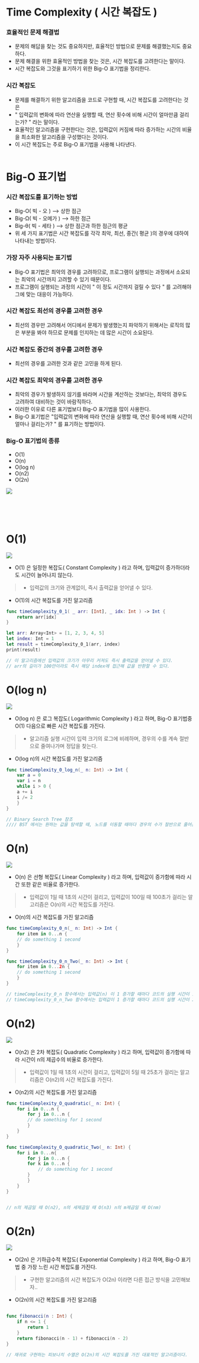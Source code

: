 # Time Complexity ( 시간 복잡도 )
### 효율적인 문제 해결법
- 문제의 해답을 찾는 것도 중요하지만, 효율적인 방법으로 문제를 해결했는지도 중요하다.<br>
- 문제 해결을 위한 효율적인 방법을 찾는 것은, 시간 복잡도를 고려한다는 말이다.
- 시간 복잡도와 그것을 표기하기 위한 Big-O 표기법을 정리한다.

### 시간 복잡도
- 문제를 해결하기 위한 알고리즘을 코드로 구현할 때, 시간 복잡도를 고려한다는 것은 <br>
- " 입력값의 변화에 따라 연산을 실행할 때, 연산 횟수에 비해 시간이 얼마만큼 걸리는가? " 라는 말이다. <br>
- 효율적인 알고리즘을 구현한다는 것은, 입력값이 커짐에 따라 증가하는 시간의 비율을 최소화한 알고리즘을 구성했다는 것이다.
- 이 시간 복잡도는 주로 Big-O 표기법을 사용해 나타낸다.
<br><br>
# Big-O 표기법
### 시간 복잡도를 표기하는 방법
- Big-O( 빅 - 오 )  --> 상한 점근
- Big-Ω( 빅 - 오메가 )  --> 하한 점근
- Big-θ( 빅 - 세타 )  --> 상한 점근과 하한 점근의 평균
- 위 세 가지 표기법은 시간 복잡도를 각각 최악, 최선, 중간( 평균 )의 경우에 대하여 나타내는 방법이다.

### 가장 자주 사용되는 표기법
- Big-O 표기법은 최악의 경우를 고려하므로, 프로그램이 실행되는 과정에서 소요되는 최악의 시간까지 고려할 수 있기 때문이다.
- 프로그램이 실행되는 과정의 시간이 " 이 정도 시간까지 걸릴 수 있다 " 를 고려해야 그에 맞는 대응이 가능하다.

### 시간 복잡도 최선의 경우를 고려한 경우
- 최선의 경우만 고려해서 어디에서 문제가 발생했는지 파악하기 위해서는 로직의 많은 부분을 봐야 하므로 문제를 인지하는 데 많은 시간이 소요된다.

### 시간 복잡도 중간의 경우를 고려한 경우
- 최선의 경우를 고려한 것과 같은 고민을 하게 된다.

### 시간 복잡도 최악의 경우를 고려한 경우
- 최악의 경우가 발생하지 않기를 바라며 시간을 계산하는 것보다는, 최악의 경우도 고려하여 대비하는 것이 바람직하다.
- 이러한 이유로 다른 표기법보다 Big-O 표기법을 많이 사용한다.
- Big-O 표기법은 "입력값의 변화에 따라 연산을 실행할 때, 연산 횟수에 비해 시간이 얼마나 걸리는가? " 를 표기하는 방법이다.

### Big-O 표기법의 종류
- O(1)
- O(n)
- O(log n)
- O(n2)
- O(2n)

![](https://github.com/Raccoon97/Algorithms/blob/main/%EC%8B%9C%EA%B0%84%EB%B3%B5%EC%9E%A1%EB%8F%84/Img/Big-O-Complexity-Chart.png)

<br><br><br>

# O(1)
![](https://github.com/Raccoon97/Algorithms/blob/main/%EC%8B%9C%EA%B0%84%EB%B3%B5%EC%9E%A1%EB%8F%84/Img/O1.png)
- O(1) 은 일정한 복잡도( Constant Complexity ) 라고 하며, 입력값이 증가하더라도 시간이 늘어나지 않는다.
>- 입력값의 크기와 관계없이, 즉시 출력값을 얻어낼 수 있다. 
- O(1)의 시간 복잡도를 가진 알고리즘
```swift
func timeComplexity_0_1( _ arr: [Int], _ idx: Int ) -> Int {
    return arr[idx]
}

let arr: Array<Int> = [1, 2, 3, 4, 5]
let index: Int = 1
let result = timeComplexity_0_1(arr, index)
print(result)

// 이 알고리즘에선 입력값의 크기가 아무리 커져도 즉시 출력값을 얻어낼 수 있다.
// arr의 길이가 100만이라도 즉시 해당 index에 접근해 값을 반환할 수 있다.
```



# O(log n)
![](https://github.com/Raccoon97/Algorithms/blob/main/%EC%8B%9C%EA%B0%84%EB%B3%B5%EC%9E%A1%EB%8F%84/Img/Olog-n.png)
- O(log n) 은 로그 복잡도( Logarithmic Complexity ) 라고 하며, Big-O 표기법중 O(1) 다음으로 빠른 시간 복잡도를 가진다.
>- 알고리즘 실행 시간이 입력 크기의 로그에 비례하며, 경우의 수를 계속 절반으로 줄여나가며 정답을 찾는다.
- O(log n)의 시간 복잡도를 가진 알고리즘
```swift
func timeComplexity_0_log_n(_ n: Int) -> Int {
    var a = 0
    var i = n
    while i > 0 {
	a += i
	i /= 2
    }
}

// Binary Search Tree 참조
//// BST 에서는 원하는 값을 탐색할 때, 노드를 이동할 때마다 경우의 수가 절반으로 줄어든다.
```



# O(n)
![](https://github.com/Raccoon97/Algorithms/blob/main/%EC%8B%9C%EA%B0%84%EB%B3%B5%EC%9E%A1%EB%8F%84/Img/On.png)
- O(n) 은 선형 복잡도( Linear Complexity ) 라고 하며, 입력값이 증가함에 따라 시간 또한 같은 비율로 증가한다.
>- 입력값이 1일 때 1초의 시간이 걸리고, 입력값이 100일 때 100초가 걸리는 알고리즘은 O(n)의 시간 복잡도를 가진다. 
- O(n)의 시간 복잡도를 가진 알고리즘
```swift
func timeComplexity_0_n(_ n: Int) -> Int {
    for item in 0...n {
	// do something 1 second
    }
}

func timeComplexity_0_n_Two(_ n: Int) -> Int {
    for item in 0...2n {
	// do something 1 second
    }
}

// timeComplexity_0_n 함수에서는 입력값(n) 이 1 증가할 때마다 코드의 실행 시간이 1초씩 증가한다.
// timeComplexity_0_n_Two 함수에서는 입력값이 1 증가할 때마다 코드의 실행 시간이 2초씩 증가한다.
```


# O(n2)
![](https://github.com/Raccoon97/Algorithms/blob/main/%EC%8B%9C%EA%B0%84%EB%B3%B5%EC%9E%A1%EB%8F%84/Img/On2.png)
- O(n2) 은 2차 복잡도( Quadratic Complexity ) 라고 하며, 입력값이 증가함에 따라 시간이 n의 제곱수의 비율로 증가한다.
>- 입력값이 1일 때 1초의 시간이 걸리고, 입력값이 5일 때 25초가 걸리는 알고리즘은 O(n2)의 시간 복잡도를 가진다. 
- O(n2)의 시간 복잡도를 가진 알고리즘
```swift
func timeComplexity_O_quadratic(_ n: Int) {
    for i in 0...n {
        for j in 0...n {
	    // do something for 1 second
        }
    }
}

func timeComplexity_O_quadratic_Two(_ n: Int) {
    for i in 0...n{
        for j in 0...n {
	    for k in 0...n {
	        // do something for 1 second
	    }
        }
    }
}


// n의 제곱일 때 O(n2), n의 세제곱일 때 O(n3) n의 m제곱일 때 O(nm)
```




# O(2n)
![](https://github.com/Raccoon97/Algorithms/blob/main/%EC%8B%9C%EA%B0%84%EB%B3%B5%EC%9E%A1%EB%8F%84/Img/O2n.png)
- O(2n) 은 기하급수적 복잡도( Exponential Complexity ) 라고 하며, Big-O 표기법 중 가장 느린 시간 복잡도를 가진다.
>- 구현한 알고리즘의 시간 복잡도가 O(2n) 이라면 다른 접근 방식을 고민해보자..
- O(2n)의 시간 복잡도를 가진 알고리즘
```swift

func fibonacci(n : Int) {
    if n <= 1 {
        return 1
    }
    return fibonacci(n - 1) + fibonacci(n - 2)
}

// 재귀로 구현하는 피보나치 수열은 O(2n)의 시간 복잡도를 가진 대표적인 알고리즘이다.
```



